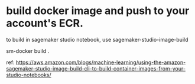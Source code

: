 # build docker image and push to your account's ECR.
to build in sagemaker studio notebook, use sagemaker-studio-image-build 

sm-docker build . 

ref: https://aws.amazon.com/blogs/machine-learning/using-the-amazon-sagemaker-studio-image-build-cli-to-build-container-images-from-your-studio-notebooks/
